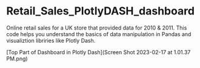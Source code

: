 # Retail_Sales_PlotlyDASH_dashboard
Online retail sales for a UK store that provided data for  2010 & 2011. This code helps you understand the basics of data manipulation in Pandas and visualiztion libriries like Plotly Dash. 

[Top Part of Dashboard in Plotly Dash](Screen Shot 2023-02-17 at 1.01.37 PM.png)
